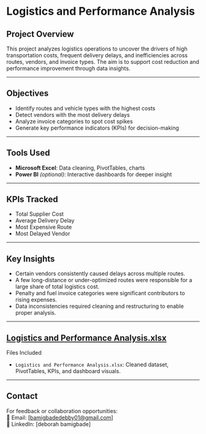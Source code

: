 # Logistics and Performance Analysis

## Project Overview
This project analyzes logistics operations to uncover the drivers of high transportation costs, frequent delivery delays, and inefficiencies across routes, vendors, and invoice types. The aim is to support cost reduction and performance improvement through data insights.

---

## Objectives
- Identify routes and vehicle types with the highest costs
- Detect vendors with the most delivery delays
- Analyze invoice categories to spot cost spikes
- Generate key performance indicators (KPIs) for decision-making

---

## Tools Used
- **Microsoft Excel**: Data cleaning, PivotTables, charts
- **Power BI** *(optional)*: Interactive dashboards for deeper insight

---

##  KPIs Tracked
-  Total Supplier Cost  
-  Average Delivery Delay  
-  Most Expensive Route  
-  Most Delayed Vendor  

---

##  Key Insights
- Certain vendors consistently caused delays across multiple routes.
- A few long-distance or under-optimized routes were responsible for a large share of total logistics cost.
- Penalty and fuel invoice categories were significant contributors to rising expenses.
- Data inconsistencies required cleaning and restructuring to enable proper analysis.

---

## [Logistics and Performance Analysis.xlsx](https://github.com/user-attachments/files/21429497/Logistics.and.Performance.Analysis.xlsx)
 Files Included
- `Logistics and Performance Analysis.xlsx`: Cleaned dataset, PivotTables, KPIs, and dashboard visuals.

---

## Contact
For feedback or collaboration opportunities:  
📧 Email: [bamigbadedebby01@gmail.com]  
🔗 LinkedIn: [deborah bamigbade]

